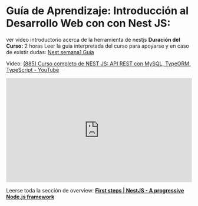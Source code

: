 
# Guía de Aprendizaje: Introducción al Desarrollo Web con con Nest JS:


ver video introductorio acerca de la herramienta de nestjs
**Duración del Curso:**
2 horas
Leer la guia interpretada del curso para apoyarse y en caso de existir dudas:
[Nest semana1 Guía](./Nest%20semana1%20Guía.md)

Video:
[(885) Curso completo de NEST JS: API REST con MySQL, TypeORM, TypeScript - YouTube](https://www.youtube.com/watch?v=RWUmlsdZ1e4&list=PLPl81lqbj-4LqA6sXRETXUg4uNkYG4aUc)
<div style="position: relative; padding-bottom: 56.25%; height: 0; overflow: hidden; max-width: 100%;">
    <iframe 
        src="https://www.youtube.com/embed/RWUmlsdZ1e4" 
        style="position: absolute; top: 0; left: 0; width: 100%; height: 100%;" 
        frameborder="0" 
        allowfullscreen>
    </iframe>
</div>

Leerse toda la sección de overview:
**[First steps | NestJS - A progressive Node.js framework](https://docs.nestjs.com/first-steps)**
